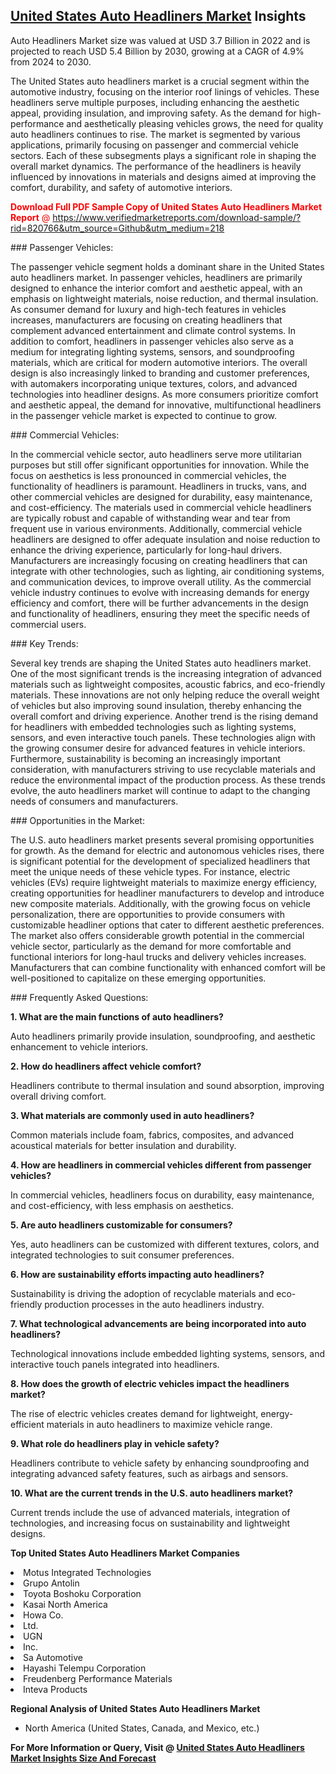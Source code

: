 <h2><a href="https://www.verifiedmarketreports.com/download-sample/?rid=820766&amp;utm_source=Github&amp;utm_medium=218" target="_blank">United States Auto Headliners Market</a> Insights</h2><p>Auto Headliners Market size was valued at USD 3.7 Billion in 2022 and is projected to reach USD 5.4 Billion by 2030, growing at a CAGR of 4.9% from 2024 to 2030.</p><p><p>The United States auto headliners market is a crucial segment within the automotive industry, focusing on the interior roof linings of vehicles. These headliners serve multiple purposes, including enhancing the aesthetic appeal, providing insulation, and improving safety. As the demand for high-performance and aesthetically pleasing vehicles grows, the need for quality auto headliners continues to rise. The market is segmented by various applications, primarily focusing on passenger and commercial vehicle sectors. Each of these subsegments plays a significant role in shaping the overall market dynamics. The performance of the headliners is heavily influenced by innovations in materials and designs aimed at improving the comfort, durability, and safety of automotive interiors. <p><span class=""><span style="color: #ff0000;"><strong>Download Full PDF Sample Copy of United States Auto Headliners Market Report</strong> @ </span><a href="https://www.verifiedmarketreports.com/download-sample/?rid=820766&amp;utm_source=Github&amp;utm_medium=218" target="_blank">https://www.verifiedmarketreports.com/download-sample/?rid=820766&amp;utm_source=Github&amp;utm_medium=218</a></span></p></p> <p>### Passenger Vehicles:</p> <p>The passenger vehicle segment holds a dominant share in the United States auto headliners market. In passenger vehicles, headliners are primarily designed to enhance the interior comfort and aesthetic appeal, with an emphasis on lightweight materials, noise reduction, and thermal insulation. As consumer demand for luxury and high-tech features in vehicles increases, manufacturers are focusing on creating headliners that complement advanced entertainment and climate control systems. In addition to comfort, headliners in passenger vehicles also serve as a medium for integrating lighting systems, sensors, and soundproofing materials, which are critical for modern automotive interiors. The overall design is also increasingly linked to branding and customer preferences, with automakers incorporating unique textures, colors, and advanced technologies into headliner designs. As more consumers prioritize comfort and aesthetic appeal, the demand for innovative, multifunctional headliners in the passenger vehicle market is expected to continue to grow. <p>### Commercial Vehicles:</p> <p>In the commercial vehicle sector, auto headliners serve more utilitarian purposes but still offer significant opportunities for innovation. While the focus on aesthetics is less pronounced in commercial vehicles, the functionality of headliners is paramount. Headliners in trucks, vans, and other commercial vehicles are designed for durability, easy maintenance, and cost-efficiency. The materials used in commercial vehicle headliners are typically robust and capable of withstanding wear and tear from frequent use in various environments. Additionally, commercial vehicle headliners are designed to offer adequate insulation and noise reduction to enhance the driving experience, particularly for long-haul drivers. Manufacturers are increasingly focusing on creating headliners that can integrate with other technologies, such as lighting, air conditioning systems, and communication devices, to improve overall utility. As the commercial vehicle industry continues to evolve with increasing demands for energy efficiency and comfort, there will be further advancements in the design and functionality of headliners, ensuring they meet the specific needs of commercial users. <p>### Key Trends:</p> <p>Several key trends are shaping the United States auto headliners market. One of the most significant trends is the increasing integration of advanced materials such as lightweight composites, acoustic fabrics, and eco-friendly materials. These innovations are not only helping reduce the overall weight of vehicles but also improving sound insulation, thereby enhancing the overall comfort and driving experience. Another trend is the rising demand for headliners with embedded technologies such as lighting systems, sensors, and even interactive touch panels. These technologies align with the growing consumer desire for advanced features in vehicle interiors. Furthermore, sustainability is becoming an increasingly important consideration, with manufacturers striving to use recyclable materials and reduce the environmental impact of the production process. As these trends evolve, the auto headliners market will continue to adapt to the changing needs of consumers and manufacturers. <p>### Opportunities in the Market:</p> <p>The U.S. auto headliners market presents several promising opportunities for growth. As the demand for electric and autonomous vehicles rises, there is significant potential for the development of specialized headliners that meet the unique needs of these vehicle types. For instance, electric vehicles (EVs) require lightweight materials to maximize energy efficiency, creating opportunities for headliner manufacturers to develop and introduce new composite materials. Additionally, with the growing focus on vehicle personalization, there are opportunities to provide consumers with customizable headliner options that cater to different aesthetic preferences. The market also offers considerable growth potential in the commercial vehicle sector, particularly as the demand for more comfortable and functional interiors for long-haul trucks and delivery vehicles increases. Manufacturers that can combine functionality with enhanced comfort will be well-positioned to capitalize on these emerging opportunities. <p>### Frequently Asked Questions:</p> <p><strong>1. What are the main functions of auto headliners?</strong></p> <p>Auto headliners primarily provide insulation, soundproofing, and aesthetic enhancement to vehicle interiors.</p> <p><strong>2. How do headliners affect vehicle comfort?</strong></p> <p>Headliners contribute to thermal insulation and sound absorption, improving overall driving comfort.</p> <p><strong>3. What materials are commonly used in auto headliners?</strong></p> <p>Common materials include foam, fabrics, composites, and advanced acoustical materials for better insulation and durability.</p> <p><strong>4. How are headliners in commercial vehicles different from passenger vehicles?</strong></p> <p>In commercial vehicles, headliners focus on durability, easy maintenance, and cost-efficiency, with less emphasis on aesthetics.</p> <p><strong>5. Are auto headliners customizable for consumers?</strong></p> <p>Yes, auto headliners can be customized with different textures, colors, and integrated technologies to suit consumer preferences.</p> <p><strong>6. How are sustainability efforts impacting auto headliners?</strong></p> <p>Sustainability is driving the adoption of recyclable materials and eco-friendly production processes in the auto headliners industry.</p> <p><strong>7. What technological advancements are being incorporated into auto headliners?</strong></p> <p>Technological innovations include embedded lighting systems, sensors, and interactive touch panels integrated into headliners.</p> <p><strong>8. How does the growth of electric vehicles impact the headliners market?</strong></p> <p>The rise of electric vehicles creates demand for lightweight, energy-efficient materials in auto headliners to maximize vehicle range.</p> <p><strong>9. What role do headliners play in vehicle safety?</strong></p> <p>Headliners contribute to vehicle safety by enhancing soundproofing and integrating advanced safety features, such as airbags and sensors.</p> <p><strong>10. What are the current trends in the U.S. auto headliners market?</strong></p> <p>Current trends include the use of advanced materials, integration of technologies, and increasing focus on sustainability and lightweight designs.</p> </p><p><strong>Top United States Auto Headliners Market Companies</strong></p><div data-test-id=""><p><li>Motus Integrated Technologies</li><li> Grupo Antolin</li><li> Toyota Boshoku Corporation</li><li> Kasai North America</li><li> Howa Co.</li><li> Ltd.</li><li> UGN</li><li> Inc.</li><li> Sa Automotive</li><li> Hayashi Telempu Corporation</li><li> Freudenberg Performance Materials</li><li> Inteva Products</li></p><div><strong>Regional Analysis of&nbsp;United States Auto Headliners Market</strong></div><ul><li dir="ltr"><p dir="ltr">North America&nbsp;(United States, Canada, and Mexico, etc.)</p></li></ul><p><strong>For More Information or Query, Visit @&nbsp;</strong><strong><a href="https://www.verifiedmarketreports.com/product/auto-headliners-market/?utm_source=Github&amp;utm_medium=218" target="_blank">United States Auto Headliners Market Insights Size And Forecast</a></strong></p></div>
